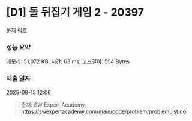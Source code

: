 # [D1] 돌 뒤집기 게임 2 - 20397 

[문제 링크](https://swexpertacademy.com/main/code/problem/problemDetail.do?contestProbId=AY3o7m4axawDFAUZ) 

### 성능 요약

메모리: 51,072 KB, 시간: 63 ms, 코드길이: 554 Bytes

### 제출 일자

2025-08-13 12:06



> 출처: SW Expert Academy, https://swexpertacademy.com/main/code/problem/problemList.do